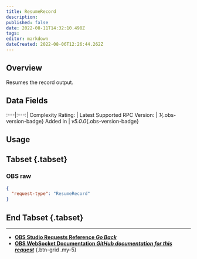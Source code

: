 ```yaml
---
title: ResumeRecord
description: 
published: false
date: 2022-08-11T14:32:10.498Z
tags: 
editor: markdown
dateCreated: 2022-08-06T12:26:44.262Z
---
```


## Overview
Resumes the record output.

## Data Fields
:---|:---:|
Complexity Rating: | <span class="stars stars--1"></span>
Latest Supported RPC Version: | *1*{.obs-version-badge}
Added in | *v5.0.0*{.obs-version-badge}

## Usage
## Tabset {.tabset}
### OBS raw
```json
{
  "request-type": "ResumeRecord"
}
```
## End Tabset {.tabset}

---

- [<i class="mdi mdi-chevron-left"></i>**OBS Studio Requests Reference *Go Back***](/en/Broadcasters/OBS/Requests)
- [<i class="mdi mdi-github"></i> **OBS WebSocket Documentation *GitHub documentation for this request***](https://github.com/obsproject/obs-websocket/blob/master/docs/generated/protocol.md#resumerecord)
{.btn-grid .my-5}